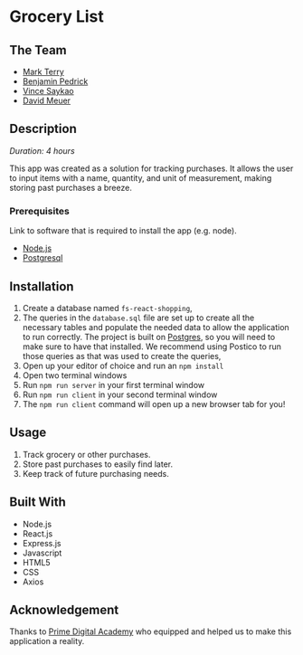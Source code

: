 # Grocery List

## The Team

- [Mark Terry](https://github.com/MarkTerry3)
- [Benjamin Pedrick](https://github.com/benped)
- [Vince Saykao](https://github.com/VinceSaykao)
- [David Meuer](https://github.com/Davey-M)

## Description

_Duration: 4 hours_

This app was created as a solution for tracking purchases. It allows the user to input items with a name, quantity, and unit of measurement, making storing past purchases a breeze.

<!-- ## Screen Shot

Include one or two screen shots of your project here (optional). Remove if unused. -->

### Prerequisites

Link to software that is required to install the app (e.g. node).

- [Node.js](https://nodejs.org/en/)
- [Postgresql](https://www.postgresql.org/)

## Installation

1. Create a database named `fs-react-shopping`,
2. The queries in the `database.sql` file are set up to create all the necessary tables and populate the needed data to allow the application to run correctly. The project is built on [Postgres](https://www.postgresql.org/download/), so you will need to make sure to have that installed. We recommend using Postico to run those queries as that was used to create the queries, 
3. Open up your editor of choice and run an `npm install`
4. Open two terminal windows
5. Run `npm run server` in your first terminal window
6. Run `npm run client` in your second terminal window
7. The `npm run client` command will open up a new browser tab for you!

## Usage

1. Track grocery or other purchases.
2. Store past purchases to easily find later.
3. Keep track of future purchasing needs.


## Built With

- Node.js
- React.js
- Express.js
- Javascript
- HTML5
- CSS
- Axios

## Acknowledgement
Thanks to [Prime Digital Academy](www.primeacademy.io) who equipped and helped us to make this application a reality.
